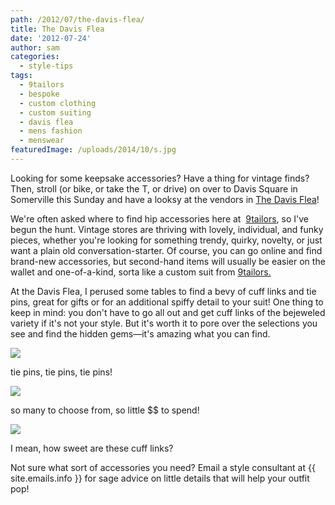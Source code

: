 ```yaml
---
path: /2012/07/the-davis-flea/
title: The Davis Flea
date: '2012-07-24'
author: sam
categories:
  - style-tips
tags:
  - 9tailors
  - bespoke
  - custom clothing
  - custom suiting
  - davis flea
  - mens fashion
  - menswear
featuredImage: /uploads/2014/10/s.jpg
---
```

Looking for some keepsake accessories? Have a thing for vintage finds? Then, stroll (or bike, or take the T, or drive) on over to Davis Square in Somerville this Sunday and have a looksy at the vendors in [The Davis Flea](http://www.thedavisflea.com/Home.html)!

We're often asked where to find hip accessories here at  [9tailors](http://www.9tailors.com/), so I've begun the hunt. Vintage stores are thriving with lovely, individual, and funky pieces, whether you're looking for something trendy, quirky, novelty, or just want a plain old conversation-starter. Of course, you can go online and find brand-new accessories, but second-hand items will usually be easier on the wallet and one-of-a-kind, sorta like a custom suit from [9tailors.](http://www.9tailors.com/)

At the Davis Flea, I perused some tables to find a bevy of cuff links and tie pins, great for gifts or for an additional spiffy detail to your suit! One thing to keep in mind: you don't have to go all out and get cuff links of the bejeweled variety if it's not your style. But it's worth it to pore over the selections you see and find the hidden gems—it's amazing what you can find.

[![](http://1.bp.blogspot.com/-atiASORqdnE/UA6-M2Vws_I/AAAAAAAAAm0/AOoKu6uTR0o/s640/Davis.JPG)](http://1.bp.blogspot.com/-atiASORqdnE/UA6-M2Vws_I/AAAAAAAAAm0/AOoKu6uTR0o/s1600/Davis.JPG)

tie pins, tie pins, tie pins!

[![](http://1.bp.blogspot.com/-dIo-zS3Wigo/UA7FXWiLREI/AAAAAAAAAnA/8uado0j29vg/s640/Davis@.JPG)](http://1.bp.blogspot.com/-dIo-zS3Wigo/UA7FXWiLREI/AAAAAAAAAnA/8uado0j29vg/s1600/Davis@.JPG)

so many to choose from, so little $$ to spend!

[![](http://3.bp.blogspot.com/-VZa2cI9tidY/UA7FYDOaYeI/AAAAAAAAAnI/VDKGWp1lY7Q/s640/DavisCuffLinks.jpg)](http://3.bp.blogspot.com/-VZa2cI9tidY/UA7FYDOaYeI/AAAAAAAAAnI/VDKGWp1lY7Q/s1600/DavisCuffLinks.jpg)

I mean, how sweet are these cuff links?

Not sure what sort of accessories you need? Email a style consultant at {{ site.emails.info }} for sage advice on little details that will help your outfit pop!